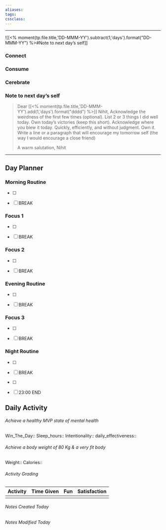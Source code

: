 ```yaml
---
aliases:  
tags:
cssclass:
---
```

---
![[<% moment(tp.file.title,'DD-MMM-YY').subtract(1,'days').format("DD-MMM-YY") %>#Note to next day’s self]]

### Connect 
### Consume
### Cerebrate
### Note to next day’s self
> Dear [[<% moment(tp.file.title,'DD-MMM-YY').add(1,'days').format("dddd") %>]] Nihit,
> Acknowledge the weirdness of the first few times (optional).
> List 2 or 3 things I did well today. Own today’s victories (keep this short).
> Acknowledge where you blew it today. Quickly, efficiently, and without judgment. Own it.
> Write a line or a paragraph that will encourage my tomorrow self (the way I would encourage a close friend)
> 
> A warm salutation,
> Nihit 
--- 


## Day Planner
### Morning Routine
- [ ] 
- [ ] BREAK
  

### Focus 1
- [ ] 
- [ ] BREAK


### Focus 2
- [ ] 
- [ ] BREAK


### Evening Routine
- [ ] 
- [ ] BREAK


### Focus 3
- [ ] 
- [ ] BREAK


### Night Routine
- [ ] 
- [ ] BREAK
- [ ] 
- [ ] 23:00 END




## Daily Activity 
###### Achieve a healthy MVP state of mental health
Win_The_Day:: 
Sleep_hours::
Intentionality:: 
daily_effectiveness::

###### Achieve a body weight of 80 Kg & a very fit body
Weight:: 
Calories:: 

###### Activity Grading
| Activity | Time Given | Fun | Satisfaction |
| -------- | ---------- | --- | ------------ |
|  |            |     |              |

###### Notes Created Today
###### Notes Modified Today 


